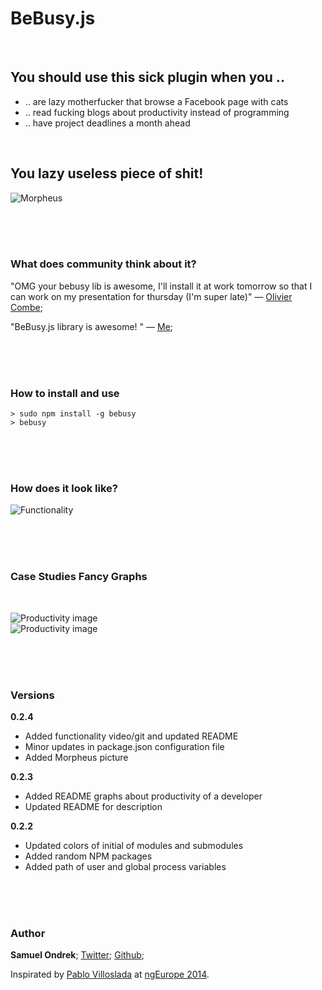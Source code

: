 # BeBusy.js

<br/>

## You should use this sick plugin when you ..

 - .. are lazy motherfucker that browse a Facebook page with cats
 - .. read fucking blogs about productivity instead of programming
 - .. have project deadlines a month ahead

 <br/>

## You lazy useless piece of shit!

![Morpheus](https://rawgit.com/ondrek/bebusy.js/master/graphs/morpheus.jpg?1)

<br/><br/><br/>

### What does community think about it?

"OMG your bebusy lib is awesome, I'll install it at work tomorrow so that I can work on my presentation for thursday (I'm super late)"
— [Olivier Combe](https://twitter.com/OCombe/status/526493222554857472);

"BeBusy.js library is awesome! "
— [Me](https://twitter.com/ondrek/status/538259596893515776);

<br/><br/><br/>

### How to install and use

    > sudo npm install -g bebusy
    > bebusy

<br/><br/><br/>

### How does it look like?

![Functionality](https://rawgit.com/ondrek/bebusy.js/master/graphs/functionality.gif)

<br/><br/><br/>

### Case Studies Fancy Graphs

<br/>

![Productivity image](https://rawgit.com/ondrek/bebusy.js/master/graphs/productivity-1.png)
<br/>
![Productivity image](https://rawgit.com/ondrek/bebusy.js/master/graphs/productivity-2.png)

<br/><br/><br/>

### Versions

**0.2.4**

 - Added functionality video/git and updated README
 - Minor updates in package.json configuration file
 - Added Morpheus picture

**0.2.3**

 - Added README graphs about productivity of a developer
 - Updated README for description

**0.2.2**

 - Updated colors of initial of modules and submodules
 - Added random NPM packages
 - Added path of user and global process variables

<br/><br/><br/>

### Author

**Samuel Ondrek**;
[Twitter](https://twitter.com/ondrek "Follow ma men on Twitter");
[Github](https://github.com/ondrek "Follow ma men on Github");

Inspirated by [Pablo Villoslada](https://twitter.com/Puigcerber) at [ngEurope 2014](http://ngeurope.org/).

<br/>

 [1]: http://en.wikipedia.org/wiki/Rainbow_table  "Check what is a rainbow table on Wikipedia"
 [2]: http://www.hashkiller.co.uk/  "Try to crack your own MD5 hash"
 [3]: http://en.wikipedia.org/wiki/Niels_Provos "Niels is a researcher in the areas of secure systems"
 [4]: http://en.wikipedia.org/wiki/Avalanche_effect
 [5]: http://en.wikipedia.org/wiki/Pigeonhole_principle